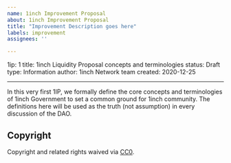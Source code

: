 ```yaml
---
name: 1inch Improvement Proposal
about: 1inch Improvement Proposal
title: "Improvement Description goes here"
labels: improvement
assignees: ''

---
```


1ip: 1
title: 1inch Liquidity Proposal concepts and terminologies
status: Draft
type: Information
author: 1inch Network team
created: 2020-12-25

---

In this very first 1IP, we formally define the core concepts and terminologies of 1inch Government to set a common ground for 1inch community. The definitions here will be used as the truth (not assumption) in every discussion of the DAO.

## Copyright

Copyright and related rights waived via [CC0](https://creativecommons.org/publicdomain/zero/1.0/).
